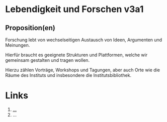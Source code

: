 <!---
   NAME - The NAME of this project is:
ethos

  FILE - The FILENAME of the current file is:
/v3a1.md

  CREATION - This project was CREATED on:
2017-01-28-16:15:00 UTC

  MODIFICATION - This project was last MODIFIED on:
2017-01-28-16:15:00 UTC

  VERSION - The current VERSION of this project is:
<git-commit-hash>-2017-01-28-16:15:00 UTC

  CREATOR(S) - This project was CREATED by:
Michael Czechowski, Martin Maga

  CONTACT - You can CONTACT the creator(s) or developer(s) of this project at:
E-Mail: mail@martinmaga.de

  COPYRIGHT - The COPYRIGHT holder of this project is:
COPYRIGHT (c) 2016 Martin Maga

  LICENSE - This project is LICENSED under the following license:
Martin Maga 2016 CC BY-SA 4.0 https://creativecommons.org

  SUBFILE – This is a SUBFILE! For more INFORMATION on this project go to:
/README.md
--->

# Lebendigkeit und Forschen v3a1

## Proposition(en)

Forschung lebt von wechselseitigen Austausch von Ideen, Argumenten und Meinungen.

Hierfür braucht es geeignete Strukturen und Plattformen, welche wir gemeinsam gestalten und tragen wollen.

Hierzu zählen Vorträge, Workshops und Tagungen, aber auch Orte wie die Räume des Instituts und insbesondere die Institutsbibliothek.




# Links
  1. […](…)
  2. …
